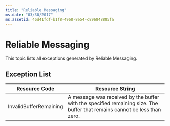 ```yaml
---
title: "Reliable Messaging"
ms.date: "03/30/2017"
ms.assetid: 46d41fdf-b1f8-4968-8e54-c896848885fa
---
```

# Reliable Messaging
This topic lists all exceptions generated by Reliable Messaging.  

## Exception List  


|     Resource Code      |                                                      Resource String                                                      |
|------------------------|---------------------------------------------------------------------------------------------------------------------------|
| InvalidBufferRemaining | A message was received by the buffer with the specified remaining size. The buffer that remains cannot be less than zero. |


